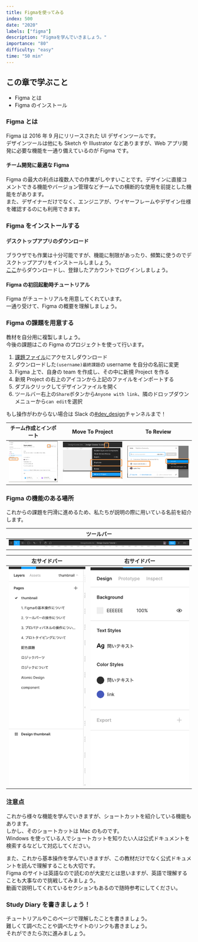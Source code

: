 ```yaml
---
title: Figmaを使ってみる
index: 500
date: "2020"
labels: ["figma"]
description: "Figmaを学んでいきましょう。"
importance: "80"
difficulty: "easy"
time: "50 min"
---
```


## この章で学ぶこと

- Figma とは
- Figma のインストール

### Figma とは

Figma は 2016 年 9 月にリリースされた UI デザインツールです。  
デザインツールは他にも Sketch や Illustrator などありますが、Web アプリ開発に必要な機能を一通り備えているのが Figma です。

#### チーム開発に最適な Figma

Figma の最大の利点は複数人での作業がしやすいことです。デザインに直接コメントできる機能やバージョン管理などチームでの横断的な使用を前提とした機能をがあります。  
また、デザイナーだけでなく、エンジニアが、ワイヤーフレームやデザイン仕様を確認するのにも利用できます。

### Figma をインストールする

#### デスクトップアプリのダウンロード

ブラウザでも作業は十分可能ですが、機能に制限があったり、頻繁に使うのでデスクトップアプリをインストールしましょう。  
[ここ](https://www.figma.com/downloads/)からダウンロードし、登録したアカウントでログインしましょう。

#### Figma の初回起動時チュートリアル

Figma がチュートリアルを用意してくれています。  
一通り受けて、Figma の概要を理解しましょう。

### Figma の課題を用意する

教材を自分用に複製しましょう。  
今後の課題はこの Figma のプロジェクトを使って行います。

1. [課題ファイル](https://drive.google.com/drive/folders/1bzEbtRu-2dl_HnacDyHEUwxu11FoCxnU)にアクセスしダウンロード
2. ダウンロードした`(username)最終課題`の username を自分の名前に変更
3. Figma 上で、自身の team を作成し、その中に新規 Project を作る
4. 新規 Project の右上のアイコンから上記のファイルをインポートする
5. ダブルクリックしてデザインファイルを開く
6. ツールバー右上の`Share`ボタンから`Anyone with link`、隣のドロップダウンメニューから`can edit`を選択

もし操作がわからない場合は Slack の[#dev_design](https://playground-universe.slack.com/archives/CJ3PDBCAZ)チャンネルまで！

| チーム作成とインポート             | Move To Project                                     | To Review                                |
| ---------------------------------- | --------------------------------------------------- | ---------------------------------------- |
| ![import](../../assets/import.png) | ![Move To Project](../../assets/moveToProject2.png) | ![To Review](../../assets/toReview3.png) |

### Figma の機能のある場所

これからの課題を円滑に進めるため、私たちが説明の際に用いている名前を紹介します。

| ツールバー                    |
| ----------------------------- |
| ![toolbar](./img/toolbar.png) |

| 左サイドバー                          | 右サイドバー                              |
| ------------------------------------- | ----------------------------------------- |
| ![sidebar-left](img/sidebar-left.png) | ![sidebar-right](./img/sidebar-right.png) |

### 注意点

これから様々な機能を学んでいきますが、ショートカットを紹介している機能もあります。  
しかし、そのショートカットは Mac のものです。  
Windows を使っている人でショートカットを知りたい人は公式ドキュメントを検索するなどして対応してください。

また、これから基本操作を学んでいきますが、この教材だけでなく公式ドキュメントを読んで理解することも大切です。  
Figma のサイトは英語なので読むのが大変だとは思いますが、英語で理解することも大事なので挑戦してみましょう。  
動画で説明してくれているセクションもあるので随時参考にしてください。

### Study Diary を書きましょう！

チュートリアルやこのページで理解したことを書きましょう。  
難しくて調べたことや調べたサイトのリンクも書きましょう。  
それができたら次に進みましょう。
